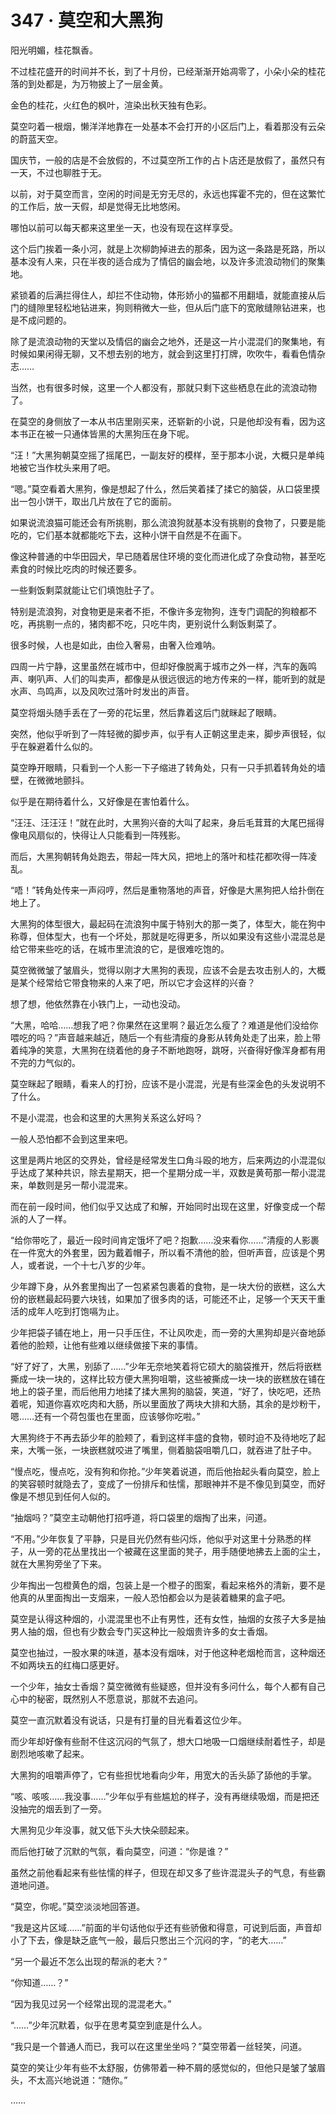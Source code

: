 # 347 · 莫空和大黑狗

阳光明媚，桂花飘香。

不过桂花盛开的时间并不长，到了十月份，已经渐渐开始凋零了，小朵小朵的桂花落的到处都是，为万物披上了一层金黄。

金色的桂花，火红色的枫叶，渲染出秋天独有色彩。

莫空叼着一根烟，懒洋洋地靠在一处基本不会打开的小区后门上，看着那没有云朵的蔚蓝天空。

国庆节，一般的店是不会放假的，不过莫空所工作的占卜店还是放假了，虽然只有一天，不过也聊胜于无。

以前，对于莫空而言，空闲的时间是无穷无尽的，永远也挥霍不完的，但在这繁忙的工作后，放一天假，却是觉得无比地悠闲。

哪怕以前可以每天都来这里坐一天，也没有现在这样享受。

这个后门挨着一条小河，就是上次柳韵掉进去的那条，因为这一条路是死路，所以基本没有人来，只在半夜的适合成为了情侣的幽会地，以及许多流浪动物们的聚集地。

紧锁着的后满拦得住人，却拦不住动物，体形娇小的猫都不用翻墙，就能直接从后门的缝隙里轻松地钻进来，狗则稍微大一些，但从后门底下的宽敞缝隙钻进来，也是不成问题的。

除了是流浪动物的天堂以及情侣的幽会之地外，还是这一片小混混们的聚集地，有时候如果闲得无聊，又不想去别的地方，就会到这里打打牌，吹吹牛，看看色情杂志……

当然，也有很多时候，这里一个人都没有，那就只剩下这些栖息在此的流浪动物了。

在莫空的身侧放了一本从书店里刚买来，还崭新的小说，只是他却没有看，因为这本书正在被一只通体皆黑的大黑狗压在身下呢。

“汪！”大黑狗朝莫空摇了摇尾巴，一副友好的模样，至于那本小说，大概只是单纯地被它当作枕头来用了吧。

“嗯。”莫空看着大黑狗，像是想起了什么，然后笑着揉了揉它的脑袋，从口袋里摸出一包小饼干，取出几片放在了它的面前。

如果说流浪猫可能还会有所挑剔，那么流浪狗就基本没有挑剔的食物了，只要是能吃的，它们基本就都能吃下去，这种小饼干自然是不在画下。

像这种普通的中华田园犬，早已随着居住环境的变化而进化成了杂食动物，甚至吃素食的时候比吃肉的时候还要多。

一些剩饭剩菜就能让它们填饱肚子了。

特别是流浪狗，对食物更是来者不拒，不像许多宠物狗，连专门调配的狗粮都不吃，再挑剔一点的，猪肉都不吃，只吃牛肉，更别说什么剩饭剩菜了。

很多时候，人也是如此，由俭入奢易，由奢入俭难呐。

四周一片宁静，这里虽然在城市中，但却好像脱离于城市之外一样，汽车的轰鸣声、喇叭声、人们的叫卖声，都像是从很远很远的地方传来的一样，能听到的就是水声、鸟鸣声，以及风吹过落叶时发出的声音。

莫空将烟头随手丢在了一旁的花坛里，然后靠着这后门就眯起了眼睛。

突然，他似乎听到了一阵轻微的脚步声，似乎有人正朝这里走来，脚步声很轻，似乎在躲避着什么似的。

莫空睁开眼睛，只看到一个人影一下子缩进了转角处，只有一只手抓着转角处的墙壁，在微微地颤抖。

似乎是在期待着什么，又好像是在害怕着什么。

“汪汪、汪汪汪！”就在此时，大黑狗兴奋的大叫了起来，身后毛茸茸的大尾巴摇得像电风扇似的，快得让人只能看到一阵残影。

而后，大黑狗朝转角处跑去，带起一阵大风，把地上的落叶和桂花都吹得一阵凌乱。

“唔！”转角处传来一声闷哼，然后是重物落地的声音，好像是大黑狗把人给扑倒在地上了。

大黑狗的体型很大，最起码在流浪狗中属于特别大的那一类了，体型大，能在狗中称尊，但体型大，也有一个坏处，那就是吃得更多，所以如果没有这些小混混总是给它带来些吃的话，在城市里流浪的它，是很难吃饱的。

莫空微微皱了皱眉头，觉得以刚才大黑狗的表现，应该不会是去攻击别人的，大概是某个经常给它带食物来的人来了吧，所以它才会这样的兴奋？

想了想，他依然靠在小铁门上，一动也没动。

“大黑，哈哈……想我了吧？你果然在这里啊？最近怎么瘦了？难道是他们没给你喂吃的吗？”声音越来越近，随后一个有些清瘦的身影从转角处走了出来，脸上带着纯净的笑意，大黑狗在绕着他的身子不断地跑呀，跳呀，兴奋得好像浑身都有用不完的力气似的。

莫空眯起了眼睛，看来人的打扮，应该不是小混混，光是有些深金色的头发说明不了什么。

不是小混混，也会和这里的大黑狗关系这么好吗？

一般人恐怕都不会到这里来吧。

这里是两片地区的交界处，曾经是经常发生口角斗殴的地方，后来两边的小混混似乎达成了某种共识，除去星期天，把一个星期分成一半，双数是黄苟那一帮小混混来，单数则是另一帮小混混来。

而在前一段时间，他们似乎又达成了和解，开始同时出现在这里，好像变成一个帮派的人了一样。

“给你带吃了，最近一段时间肯定饿坏了吧？抱歉……没来看你……”清瘦的人影裹在一件宽大的外套里，因为戴着帽子，所以看不清他的脸，但听声音，应该是个男人，或者说，一个十七八岁的少年。

少年蹲下身，从外套里掏出了一包紧紧包裹着的食物，是一块大份的嵌糕，这么大份的嵌糕最起码要六块钱，如果加了很多肉的话，可能还不止，足够一个天天干重活的成年人吃到打饱嗝为止。

少年把袋子铺在地上，用一只手压住，不让风吹走，而一旁的大黑狗却是兴奋地舔着他的脸颊，让他有些难以继续做接下来的事情。

“好了好了，大黑，别舔了……”少年无奈地笑着将它硕大的脑袋推开，然后将嵌糕撕成一块一块的，这样比较方便大黑狗咀嚼，这些被撕成一块一块的嵌糕放在铺在地上的袋子里，而后他用力地揉了揉大黑狗的脑袋，笑道，“好了，快吃吧，还热着呢，知道你喜欢吃肉和大肠，所以里面放了两块大排和大肠，其余的是炒粉干，嗯……还有一个荷包蛋也在里面，应该够你吃啦。”

大黑狗终于不再去舔少年的脸颊了，看到这样丰盛的食物，顿时迫不及待地吃了起来，大嘴一张，一块嵌糕就咬进了嘴里，侧着脑袋咀嚼几口，就吞进了肚子中。

“慢点吃，慢点吃，没有狗和你抢。”少年笑着说道，而后他抬起头看向莫空，脸上的笑容顿时就隐去了，变成了一份排斥和怯懦，那眼神并不是不像见到莫空，而好像是不想见到任何人似的。

“抽烟吗？”莫空主动朝他打招呼道，将口袋里的烟掏了出来，问道。

“不用。”少年恢复了平静，只是目光仍然有些闪烁，他似乎对这里十分熟悉的样子，从一旁的花丛里找出一个被藏在这里面的凳子，用手随便地拂去上面的尘土，就在大黑狗旁坐了下来。

少年掏出一包橙黄色的烟，包装上是一个橙子的图案，看起来格外的清新，要不是他真的从里面掏出一支烟来，一般人恐怕都会以为是装着糖果的盒子吧。

莫空是认得这种烟的，小混混里也不止有男性，还有女性，抽烟的女孩子大多是抽男人抽的烟，但也有少数会专门买这种比一般烟贵许多的女士香烟。

莫空也抽过，一股水果的味道，基本没有烟味，对于他这种老烟枪而言，这种烟还不如两块五的红梅口感更好。

一个少年，抽女士香烟？莫空微微有些疑惑，但并没有多问什么，每个人都有自己心中的秘密，既然别人不愿意说，那就不去追问。

莫空一直沉默着没有说话，只是有打量的目光看着这位少年。

而少年却好像有些耐不住这沉闷的气氛了，想大口地吸一口烟继续耐着性子，却是剧烈地咳嗽了起来。

大黑狗的咀嚼声停了，它有些担忧地看向少年，用宽大的舌头舔了舔他的手掌。

“咳、咳咳……我没事……”少年似乎有些尴尬的样子，没有再继续吸烟，而是把还没抽完的烟丢到了一旁。

大黑狗见少年没事，就又低下头大快朵颐起来。

而后他打破了沉默的气氛，看向莫空，问道：“你是谁？”

虽然之前他看起来有些怯懦的样子，但现在却又多了些许混混头子的气息，有些霸道地问道。

“莫空，你呢。”莫空淡淡地回答道。

“我是这片区域……”前面的半句话他似乎还有些骄傲和得意，可说到后面，声音却小了下去，像是缺乏底气一般，最后只憋出三个沉闷的字，“的老大……”

“另一个最近不怎么出现的帮派的老大？”

“你知道……？”

“因为我见过另一个经常出现的混混老大。”

“……”少年沉默着，似乎在思考莫空到底是什么人。

“我只是一个普通人而已，我可以在这里坐坐吗？”莫空带着一丝轻笑，问道。

莫空的笑让少年有些不太舒服，仿佛带着一种不屑的感觉似的，但他只是皱了皱眉头，不太高兴地说道：“随你。”

……
